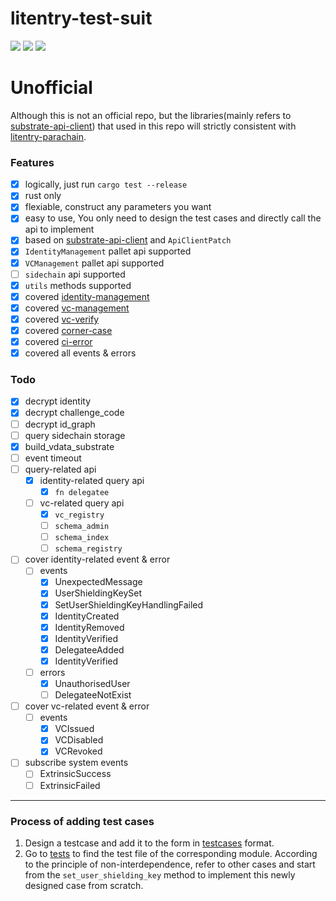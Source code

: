 # litentry-test-suit
![](https://img.shields.io/github/commit-activity/y/zTgx/litentry-test-suit?style=for-the-badge)  ![](https://img.shields.io/github/languages/code-size/zTgx/litentry-test-suit?style=for-the-badge) ![](https://img.shields.io/tokei/lines/github/zTgx/litentry-test-suit?style=for-the-badge)

# Unofficial
Although this is not an official repo, but the libraries(mainly refers to [substrate-api-client](https://github.com/scs/substrate-api-client)) that used in this repo will strictly consistent with [litentry-parachain](https://github.com/litentry/litentry-parachain).

### Features
- [x] logically, just run `cargo test --release`
- [x] rust only
- [x] flexiable, construct any parameters you want
- [x] easy to use, You only need to design the test cases and directly call the api to implement
- [x] based on [substrate-api-client](https://github.com/scs/substrate-api-client) and `ApiClientPatch`
- [x] `IdentityManagement` pallet api supported
- [x] `VCManagement` pallet api supported
- [ ] `sidechain` api supported
- [x] `utils` methods supported
- [x] covered [identity-management](./tests/test_identity_management.rs)
- [x] covered [vc-management](./tests/test_vc_management.rs)
- [x] covered [vc-verify](./tests/test_vc_verify.rs)
- [x] covered [corner-case](./tests/test_corner_case.rs)
- [x] covered [ci-error](./tests/test_ci_error.rs)
- [x] covered all events & errors

### Todo
- [x] decrypt identity
- [x] decrypt challenge_code
- [ ] decrypt id_graph
- [ ] query sidechain storage
- [x] build_vdata_substrate
- [ ] event timeout
- [ ] query-related api
  - [x] identity-related query api
    - [x] `fn delegatee`
  - [ ] vc-related query api
    - [x] `vc_registry`
    - [ ] `schema_admin`
    - [ ] `schema_index`
    - [ ] `schema_registry`
- [ ] cover identity-related event & error
  - [ ] events
    - [x] UnexpectedMessage
    - [x] UserShieldingKeySet
    - [x] SetUserShieldingKeyHandlingFailed
    - [x] IdentityCreated
    - [x] IdentityRemoved
    - [x] IdentityVerified
    - [x] DelegateeAdded
    - [x] IdentityVerified
  - [ ] errors
    - [x] UnauthorisedUser
    - [ ] DelegateeNotExist 
- [ ] cover vc-related event & error
  - [ ] events
    - [x] VCIssued
    - [x] VCDisabled
    - [x] VCRevoked
- [ ] subscribe system events
  - [ ] ExtrinsicSuccess
  - [ ] ExtrinsicFailed

---

### Process of adding test cases
1. Design a testcase and add it to the form in [testcases](./docs/Testcases.md) format.  
2. Go to [tests](./tests/) to find the test file of the corresponding module. According to the principle of non-interdependence, refer to other cases and start from the `set_user_shielding_key` method to implement this newly designed case from scratch. 
